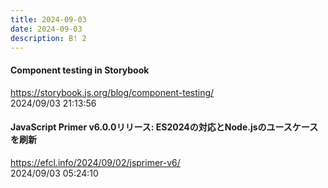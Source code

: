 ```yaml
---
title: 2024-09-03
date: 2024-09-03
description: B! 2
---
```


#### Component testing in Storybook
https://storybook.js.org/blog/component-testing/<br>
2024/09/03 21:13:56<br>


#### JavaScript Primer v6.0.0リリース: ES2024の対応とNode.jsのユースケースを刷新
https://efcl.info/2024/09/02/jsprimer-v6/<br>
2024/09/03 05:24:10<br>


